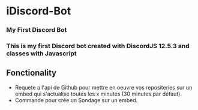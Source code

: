# iDiscord-Bot

### My First Discord Bot

### This is my first Discord bot created with DiscordJS 12.5.3 and classes with Javascript

## Fonctionality

- Requete a l'api de Github pour mettre en oeuvre vos repositeries sur un embed qui s'actualise toutes les x minutes (30 minutes par défaut).
- Commande pour crée un Sondage sur un embed.
